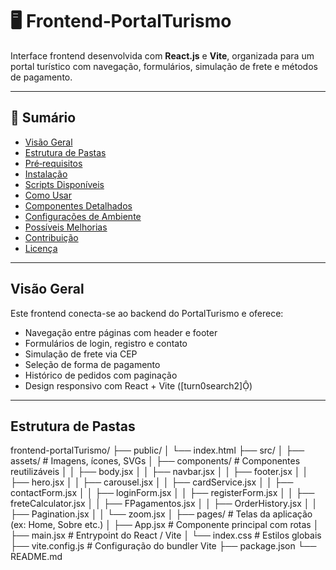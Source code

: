 # 🖥️ Frontend‑PortalTurismo

Interface frontend desenvolvida com **React.js** e **Vite**, organizada para um portal turístico com navegação, formulários, simulação de frete e métodos de pagamento.

---

## 🧭 Sumário

- [Visão Geral](#visão-geral)  
- [Estrutura de Pastas](#estrutura-de-pastas)  
- [Pré‑requisitos](#pré-requisitos)  
- [Instalação](#instalação)  
- [Scripts Disponíveis](#scripts-disponíveis)  
- [Como Usar](#como-usar)  
- [Componentes Detalhados](#componentes-detalhados)  
- [Configurações de Ambiente](#configurações-de-ambiente)  
- [Possíveis Melhorias](#possíveis-melhorias)  
- [Contribuição](#contribuição)  
- [Licença](#licença)

---

## Visão Geral

Este frontend conecta-se ao backend do PortalTurismo e oferece:

- Navegação entre páginas com header e footer
- Formulários de login, registro e contato
- Simulação de frete via CEP
- Seleção de forma de pagamento
- Histórico de pedidos com paginação
- Design responsivo com React + Vite ([turn0search2])

---

## Estrutura de Pastas

frontend-portalTurismo/
├── public/
│ └── index.html
├── src/
│ ├── assets/ # Imagens, ícones, SVGs
│ ├── components/ # Componentes reutilizáveis
│ │ ├── body.jsx
│ │ ├── navbar.jsx
│ │ ├── footer.jsx
│ │ ├── hero.jsx
│ │ ├── carousel.jsx
│ │ ├── cardService.jsx
│ │ ├── contactForm.jsx
│ │ ├── loginForm.jsx
│ │ ├── registerForm.jsx
│ │ ├── freteCalculator.jsx
│ │ ├── FPagamentos.jsx
│ │ ├── OrderHistory.jsx
│ │ ├── Pagination.jsx
│ │ └── zoom.jsx
│ ├── pages/ # Telas da aplicação (ex: Home, Sobre etc.)
│ ├── App.jsx # Componente principal com rotas
│ ├── main.jsx # Entrypoint do React / Vite
│ └── index.css # Estilos globais
├── vite.config.js # Configuração do bundler Vite
├── package.json
└── README.md